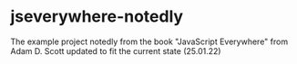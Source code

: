 # jseverywhere-notedly
The example project notedly from the book "JavaScript Everywhere" from Adam D. Scott updated to fit the current state (25.01.22)
